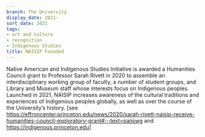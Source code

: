 ```yaml
---
branch: The University
display_date: 2021-
sort_date: 2021
tags:
- art and culture
- recognition
- Indigenous Studies
title: NAISIP Founded
---
```


Native American and Indigenous Studies Initiative is awarded a Humanities Council  grant to Professor Sarah Rivett in 2020 to assemble an interdisciplinary working group of faculty, a number of student groups, and Library and Museum staff whose interests focus on Indigenous peoples. Launched in 2021, NAISIP increases awareness of the cultural traditions and experiences of Indigenous peoples globally, as well as over the course of the University’s history. [see https://effroncenter.princeton.edu/news/2020/sarah-rivett-naisip-receive-humanities-council-exploratory-grant#:-:text=paiiswg and https://indigenous.princeton.edu]